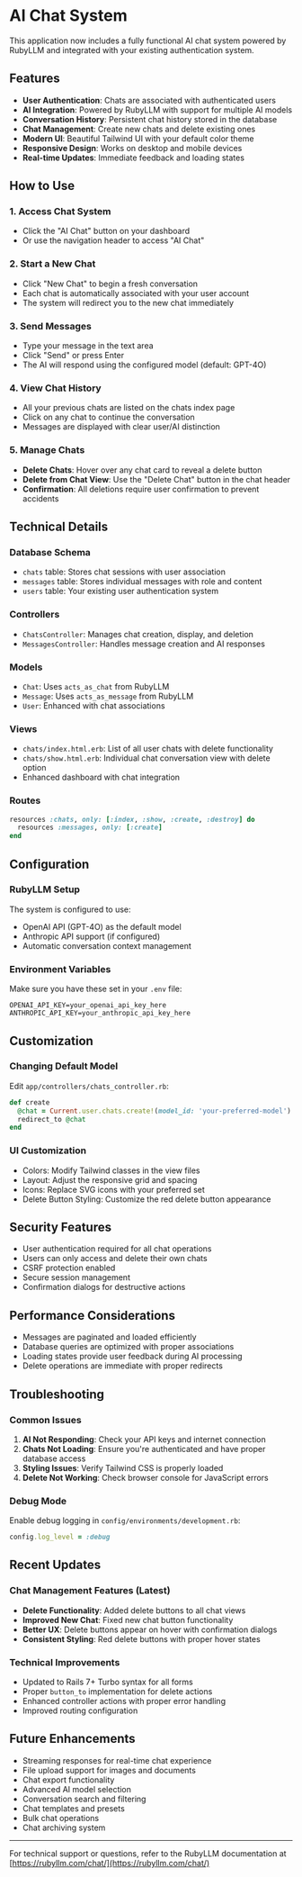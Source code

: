 # AI Chat System

This application now includes a fully functional AI chat system powered by RubyLLM and integrated with your existing authentication system.

## Features

- **User Authentication**: Chats are associated with authenticated users
- **AI Integration**: Powered by RubyLLM with support for multiple AI models
- **Conversation History**: Persistent chat history stored in the database
- **Chat Management**: Create new chats and delete existing ones
- **Modern UI**: Beautiful Tailwind UI with your default color theme
- **Responsive Design**: Works on desktop and mobile devices
- **Real-time Updates**: Immediate feedback and loading states

## How to Use

### 1. Access Chat System
- Click the "AI Chat" button on your dashboard
- Or use the navigation header to access "AI Chat"

### 2. Start a New Chat
- Click "New Chat" to begin a fresh conversation
- Each chat is automatically associated with your user account
- The system will redirect you to the new chat immediately

### 3. Send Messages
- Type your message in the text area
- Click "Send" or press Enter
- The AI will respond using the configured model (default: GPT-4O)

### 4. View Chat History
- All your previous chats are listed on the chats index page
- Click on any chat to continue the conversation
- Messages are displayed with clear user/AI distinction

### 5. Manage Chats
- **Delete Chats**: Hover over any chat card to reveal a delete button
- **Delete from Chat View**: Use the "Delete Chat" button in the chat header
- **Confirmation**: All deletions require user confirmation to prevent accidents

## Technical Details

### Database Schema
- `chats` table: Stores chat sessions with user association
- `messages` table: Stores individual messages with role and content
- `users` table: Your existing user authentication system

### Controllers
- `ChatsController`: Manages chat creation, display, and deletion
- `MessagesController`: Handles message creation and AI responses

### Models
- `Chat`: Uses `acts_as_chat` from RubyLLM
- `Message`: Uses `acts_as_message` from RubyLLM
- `User`: Enhanced with chat associations

### Views
- `chats/index.html.erb`: List of all user chats with delete functionality
- `chats/show.html.erb`: Individual chat conversation view with delete option
- Enhanced dashboard with chat integration

### Routes
```ruby
resources :chats, only: [:index, :show, :create, :destroy] do
  resources :messages, only: [:create]
end
```

## Configuration

### RubyLLM Setup
The system is configured to use:
- OpenAI API (GPT-4O) as the default model
- Anthropic API support (if configured)
- Automatic conversation context management

### Environment Variables
Make sure you have these set in your `.env` file:
```
OPENAI_API_KEY=your_openai_api_key_here
ANTHROPIC_API_KEY=your_anthropic_api_key_here
```

## Customization

### Changing Default Model
Edit `app/controllers/chats_controller.rb`:
```ruby
def create
  @chat = Current.user.chats.create!(model_id: 'your-preferred-model')
  redirect_to @chat
end
```

### UI Customization
- Colors: Modify Tailwind classes in the view files
- Layout: Adjust the responsive grid and spacing
- Icons: Replace SVG icons with your preferred set
- Delete Button Styling: Customize the red delete button appearance

## Security Features

- User authentication required for all chat operations
- Users can only access and delete their own chats
- CSRF protection enabled
- Secure session management
- Confirmation dialogs for destructive actions

## Performance Considerations

- Messages are paginated and loaded efficiently
- Database queries are optimized with proper associations
- Loading states provide user feedback during AI processing
- Delete operations are immediate with proper redirects

## Troubleshooting

### Common Issues

1. **AI Not Responding**: Check your API keys and internet connection
2. **Chats Not Loading**: Ensure you're authenticated and have proper database access
3. **Styling Issues**: Verify Tailwind CSS is properly loaded
4. **Delete Not Working**: Check browser console for JavaScript errors

### Debug Mode
Enable debug logging in `config/environments/development.rb`:
```ruby
config.log_level = :debug
```

## Recent Updates

### Chat Management Features (Latest)
- **Delete Functionality**: Added delete buttons to all chat views
- **Improved New Chat**: Fixed new chat button functionality
- **Better UX**: Delete buttons appear on hover with confirmation dialogs
- **Consistent Styling**: Red delete buttons with proper hover states

### Technical Improvements
- Updated to Rails 7+ Turbo syntax for all forms
- Proper `button_to` implementation for delete actions
- Enhanced controller actions with proper error handling
- Improved routing configuration

## Future Enhancements

- Streaming responses for real-time chat experience
- File upload support for images and documents
- Chat export functionality
- Advanced AI model selection
- Conversation search and filtering
- Chat templates and presets
- Bulk chat operations
- Chat archiving system

---

For technical support or questions, refer to the RubyLLM documentation at [https://rubyllm.com/chat/](https://rubyllm.com/chat/)
